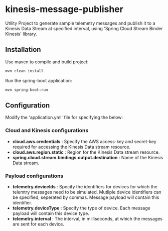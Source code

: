 # kinesis-message-publisher

Utility Project to generate sample telemetry messages and publish it to a Kinesis Data Stream at specified interval, using 'Spring Cloud Stream Binder Kinesis' library.

## Installation
Use maven to compile and build project:
```bash
mvn clean install 
```
Run the spring-boot application:
```bash
mvn spring-boot:run
```

## Configuration

Modify the 'application.yml' file for specifying the below:

### Cloud and Kinesis configurations
 - **cloud.aws.credentials** : Specify the AWS access-key and secret-key required for accessing the Kinesis Data stream resource.
 - **cloud.aws.region.static** : Region for the Kinesis Data stream resource.
 - **spring.cloud.stream.bindings.output.destination** : Name of the Kinesis Data stream.

### Payload configurations
 - **telemetry.deviceIds** : Specify the identifiers for devices for which the telemtry messages need to be simulated. Mutliple device identifiers can be specified, seperated by commas. Message payload will contain this identifier.
 - **telemetry.deviceType** : Specify the type of device. Each message payload will contain this device type.
 - **telemetry.interval** : The interval, in milliseconds, at which the messages are sent for each device.
